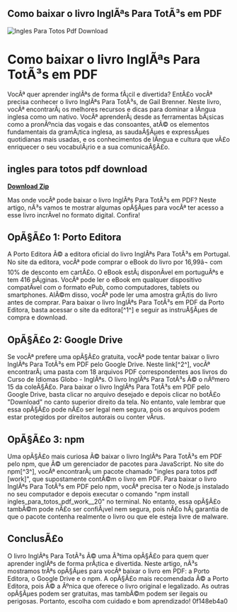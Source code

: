 ## Como baixar o livro InglÃªs Para TotÃ³s em PDF

 
![Ingles Para Totos Pdf Download](https://www.uscis.gov/sites/default/files/images/social-media/OPA-SM_USCISonBlue_FB_1200x627_V1.png)

 
# Como baixar o livro InglÃªs Para TotÃ³s em PDF
 
VocÃª quer aprender inglÃªs de forma fÃ¡cil e divertida? EntÃ£o vocÃª precisa conhecer o livro InglÃªs Para TotÃ³s, de Gail Brenner. Neste livro, vocÃª encontrarÃ¡ os melhores recursos e dicas para dominar a lÃ­ngua inglesa como um nativo. VocÃª aprenderÃ¡ desde as ferramentas bÃ¡sicas como a pronÃºncia das vogais e das consoantes, atÃ© os elementos fundamentais da gramÃ¡tica inglesa, as saudaÃ§Ãµes e expressÃµes quotidianas mais usadas, e os conhecimentos de lÃ­ngua e cultura que vÃ£o enriquecer o seu vocabulÃ¡rio e a sua comunicaÃ§Ã£o.
 
## ingles para totos pdf download


[**Download Zip**](https://persifalque.blogspot.com/?d=2tKBE0)

 
Mas onde vocÃª pode baixar o livro InglÃªs Para TotÃ³s em PDF? Neste artigo, nÃ³s vamos te mostrar algumas opÃ§Ãµes para vocÃª ter acesso a esse livro incrÃ­vel no formato digital. Confira!
 
## OpÃ§Ã£o 1: Porto Editora
 
A Porto Editora Ã© a editora oficial do livro InglÃªs Para TotÃ³s em Portugal. No site da editora, vocÃª pode comprar o eBook do livro por 16,99â¬ com 10% de desconto em cartÃ£o. O eBook estÃ¡ disponÃ­vel em portuguÃªs e tem 416 pÃ¡ginas. VocÃª pode ler o eBook em qualquer dispositivo compatÃ­vel com o formato ePub, como computadores, tablets ou smartphones. AlÃ©m disso, vocÃª pode ler uma amostra grÃ¡tis do livro antes de comprar. Para baixar o livro InglÃªs Para TotÃ³s em PDF da Porto Editora, basta acessar o site da editora[^1^] e seguir as instruÃ§Ãµes de compra e download.
 
## OpÃ§Ã£o 2: Google Drive
 
Se vocÃª prefere uma opÃ§Ã£o gratuita, vocÃª pode tentar baixar o livro InglÃªs Para TotÃ³s em PDF pelo Google Drive. Neste link[^2^], vocÃª encontrarÃ¡ uma pasta com 18 arquivos PDF correspondentes aos livros do Curso de Idiomas Globo - InglÃªs. O livro InglÃªs Para TotÃ³s Ã© o nÃºmero 15 da coleÃ§Ã£o. Para baixar o livro InglÃªs Para TotÃ³s em PDF pelo Google Drive, basta clicar no arquivo desejado e depois clicar no botÃ£o "Download" no canto superior direito da tela. No entanto, vale lembrar que essa opÃ§Ã£o pode nÃ£o ser legal nem segura, pois os arquivos podem estar protegidos por direitos autorais ou conter vÃ­rus.
 
## OpÃ§Ã£o 3: npm
 
Uma opÃ§Ã£o mais curiosa Ã© baixar o livro InglÃªs Para TotÃ³s em PDF pelo npm, que Ã© um gerenciador de pacotes para JavaScript. No site do npm[^3^], vocÃª encontrarÃ¡ um pacote chamado "ingles para totos pdf [work]", que supostamente contÃ©m o livro em PDF. Para baixar o livro InglÃªs Para TotÃ³s em PDF pelo npm, vocÃª precisa ter o Node.js instalado no seu computador e depois executar o comando "npm install ingles\_para\_totos\_pdf\_work\_\_20" no terminal. No entanto, essa opÃ§Ã£o tambÃ©m pode nÃ£o ser confiÃ¡vel nem segura, pois nÃ£o hÃ¡ garantia de que o pacote contenha realmente o livro ou que ele esteja livre de malware.
 
## ConclusÃ£o
 
O livro InglÃªs Para TotÃ³s Ã© uma Ã³tima opÃ§Ã£o para quem quer aprender inglÃªs de forma prÃ¡tica e divertida. Neste artigo, nÃ³s mostramos trÃªs opÃ§Ãµes para vocÃª baixar o livro em PDF: a Porto Editora, o Google Drive e o npm. A opÃ§Ã£o mais recomendada Ã© a Porto Editora, pois Ã© a Ãºnica que oferece o livro original e legalizado. As outras opÃ§Ãµes podem ser gratuitas, mas tambÃ©m podem ser ilegais ou perigosas. Portanto, escolha com cuidado e bom aprendizado!
 0f148eb4a0
